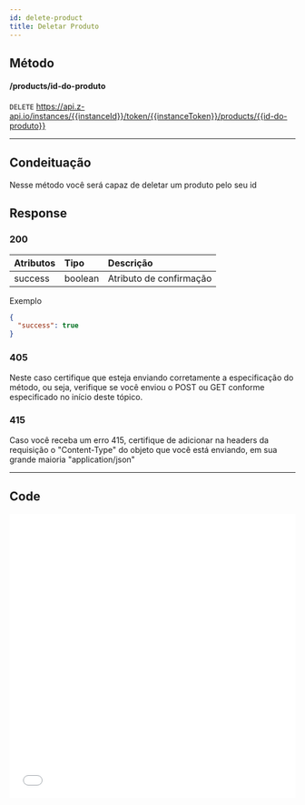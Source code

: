 ```yaml
---
id: delete-product
title: Deletar Produto
---
```


## Método

#### /products/id-do-produto

`DELETE` https://api.z-api.io/instances/{{instanceId}}/token/{{instanceToken}}/products/{{id-do-produto}}

---

## Condeituação

Nesse método você será capaz de deletar um produto pelo seu id

## Response

### 200

| Atributos | Tipo    | Descrição               |
| :-------- | :------ | :---------------------- |
| success   | boolean | Atributo de confirmação |

Exemplo

```json
{
  "success": true
}
```

### 405

Neste caso certifique que esteja enviando corretamente a especificação do método, ou seja, verifique se você enviou o POST ou GET conforme especificado no início deste tópico.

### 415

Caso você receba um erro 415, certifique de adicionar na headers da requisição o "Content-Type" do objeto que você está enviando, em sua grande maioria "application/json"

---

## Code

<iframe src="//api.apiembed.com/?source=https://raw.githubusercontent.com/Z-API/z-api-docs/main/json-examples/delete-product.json&targets=all" frameborder="0" scrolling="no" width="100%" height="500px" seamless></iframe>
